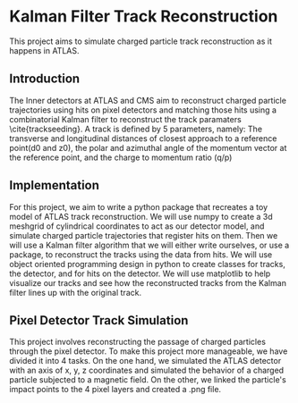 # Kalman Filter Track Reconstruction

This project aims to simulate charged particle track reconstruction as it happens in ATLAS.

## Introduction

The Inner detectors at ATLAS and CMS aim to reconstruct charged particle trajectories using hits on pixel detectors and matching those hits using a combinatorial Kalman filter to reconstruct the track paramaters \cite{trackseeding}. A track is defined by 5 parameters, namely: The transverse and longitudinal distances of closest approach to a reference point(d0 and z0), the polar and azimuthal angle  of the momentum vector at the reference point, and the charge to momentum ratio (q/p)

## Implementation

For this project, we aim to write a python package that recreates a toy model of ATLAS track reconstruction. We will use numpy to create a 3d meshgrid of cylindrical coordinates to act as our detector
model, and simulate charged particle trajectories that register hits on them. Then we will use a Kalman filter algorithm that we will either write ourselves, or use a package, to reconstruct the tracks using the data from hits. We will use object oriented programming design in python to create classes for tracks, the detector, and for hits on the detector. We will use matplotlib to help visualize our tracks and see how the reconstructed tracks from the Kalman filter lines up with the original track.
 ## Pixel Detector Track Simulation

 This project involves reconstructing the passage of charged particles through the pixel detector. To make this project more manageable, we have divided it into 4 tasks. On the one hand, we simulated the ATLAS detector with an axis of x, y, z coordinates and simulated the behavior of a charged particle subjected to a magnetic field. On the other, we linked the particle's impact points to the 4 pixel layers and created a .png file.
